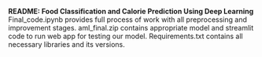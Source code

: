 **README: Food Classification and Calorie Prediction Using Deep Learning**
Final_code.ipynb provides full process of work with all preprocessing and improvement stages. aml_final.zip contains appropriate model and streamlit code to run web app for testing our model. Requirements.txt contains all necessary libraries and its versions.
